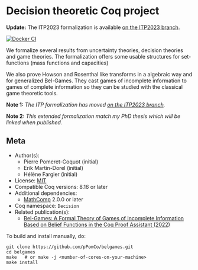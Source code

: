 <!---
This file was generated from `meta.yml`, please do not edit manually.
Follow the instructions on https://github.com/coq-community/templates to regenerate.
--->
# Decision theoretic Coq project

**Update:** The ITP2023 formalization is available [on the ITP2023 branch](https://github.com/pPomCo/belgames/tree/ITP2023).

[![Docker CI][docker-action-shield]][docker-action-link]

[docker-action-shield]: https://github.com/pPomCo/belgames/actions/workflows/docker-action.yml/badge.svg?branch=main
[docker-action-link]: https://github.com/pPomCo/belgames/actions/workflows/docker-action.yml


We formalize several results from uncertainty theories, decision theories and game theories.
The formalization offers some usable structures for set-functions (mass functions and capacities)

We also prove Howson and Rosenthal like transforms in a algebraic way and for generalized Bel-Games.
They cast games of incomplete information to games of complete information so they can be
studied with the classical game theoretic tools.


**Note 1:** *The ITP formalization has moved [on the ITP2023 branch](https://github.com/pPomCo/belgames/tree/ITP2023).*

**Note 2:** *This extended formalization match my PhD thesis which will be linked when published.*

## Meta

- Author(s):
  - Pierre Pomeret-Coquot (initial)
  - Erik Martin-Dorel (initial)
  - Hélène Fargier (initial)
- License: [MIT](LICENSE)
- Compatible Coq versions: 8.16 or later
- Additional dependencies:
  - [MathComp](https://math-comp.github.io) 2.0.0 or later
- Coq namespace: `Decision`
- Related publication(s):
  - [Bel-Games: A Formal Theory of Games of Incomplete Information Based on Belief Functions in the Coq Proof Assistant (2022)](https://ut3-toulouseinp.hal.science/hal-03782650) 


To build and install manually, do:

``` shell
git clone https://github.com/pPomCo/belgames.git
cd belgames
make   # or make -j <number-of-cores-on-your-machine> 
make install
```



